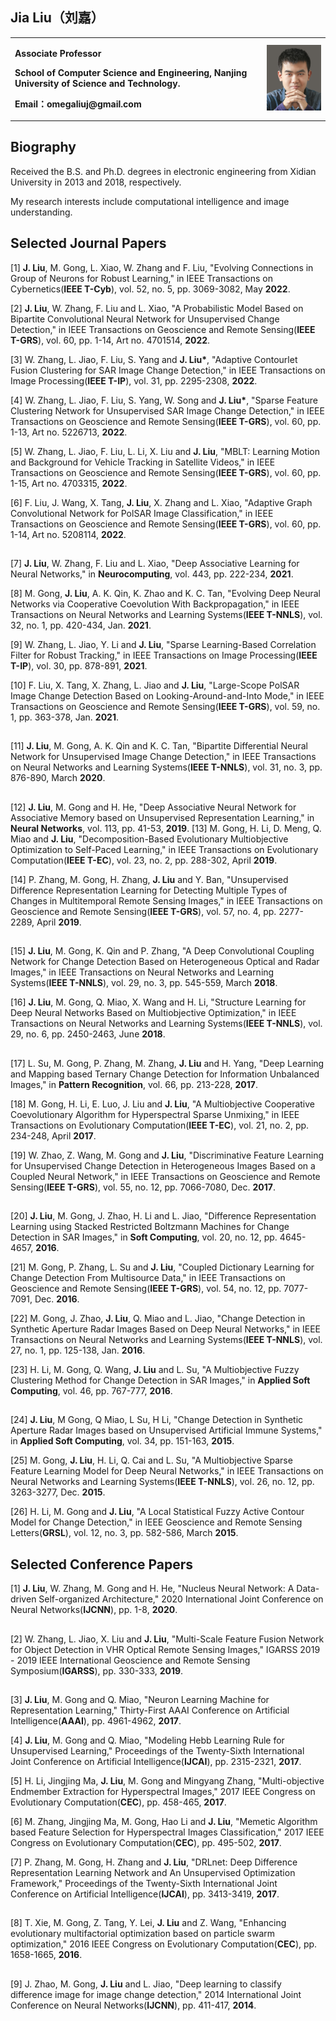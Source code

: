 ## Jia Liu（刘嘉）
<table border="0">
  <tr>
    <td width="80%">
      <p><b>Associate Professor</b></p>
      <p><b>School of Computer Science and Engineering, Nanjing University of Science and Technology.</b></p>
      <p><b>Email：omegaliuj@gmail.com</b></p>
    </td>
    <td width="25%">
      <img src="/jialiu.jpg" width="100%">     
    </td>
  </tr>
</table>

## Biography
Received the B.S. and Ph.D. degrees in electronic engineering from Xidian University in 2013 and 2018, respectively.

My research interests include computational intelligence and image understanding.

## Selected Journal Papers
[1] <b>J. Liu</b>, M. Gong, L. Xiao, W. Zhang and F. Liu, "Evolving Connections in Group of Neurons for Robust Learning," in IEEE Transactions on Cybernetics(<b>IEEE T-Cyb</b>), vol. 52, no. 5, pp. 3069-3082, May <b>2022</b>.

[2] <b>J. Liu</b>, W. Zhang, F. Liu and L. Xiao, "A Probabilistic Model Based on Bipartite Convolutional Neural Network for Unsupervised Change Detection," in IEEE Transactions on Geoscience and Remote Sensing(<b>IEEE T-GRS</b>), vol. 60, pp. 1-14, Art no. 4701514, <b>2022</b>.

[3] W. Zhang, L. Jiao, F. Liu, S. Yang and <b>J. Liu*</b>, "Adaptive Contourlet Fusion Clustering for SAR Image Change Detection," in IEEE Transactions on Image Processing(<b>IEEE T-IP</b>), vol. 31, pp. 2295-2308, <b>2022</b>.

[4] W. Zhang, L. Jiao, F. Liu, S. Yang, W. Song and <b>J. Liu*</b>, "Sparse Feature Clustering Network for Unsupervised SAR Image Change Detection," in IEEE Transactions on Geoscience and Remote Sensing(<b>IEEE T-GRS</b>), vol. 60, pp. 1-13, Art no. 5226713, <b>2022</b>.

[5] W. Zhang, L. Jiao, F. Liu, L. Li, X. Liu and <b>J. Liu</b>, "MBLT: Learning Motion and Background for Vehicle Tracking in Satellite Videos," in IEEE Transactions on Geoscience and Remote Sensing(<b>IEEE T-GRS</b>), vol. 60, pp. 1-15, Art no. 4703315, <b>2022</b>.

[6] F. Liu, J. Wang, X. Tang, <b>J. Liu</b>, X. Zhang and L. Xiao, "Adaptive Graph Convolutional Network for PolSAR Image Classification," in IEEE Transactions on Geoscience and Remote Sensing(<b>IEEE T-GRS</b>), vol. 60, pp. 1-14, Art no. 5208114, <b>2022</b>.
## 
[7] <b>J. Liu</b>, W. Zhang, F. Liu and L. Xiao, "Deep Associative Learning for Neural Networks," in <b>Neurocomputing</b>, vol. 443, pp. 222-234, <b>2021</b>.

[8] M. Gong, <b>J. Liu</b>, A. K. Qin, K. Zhao and K. C. Tan, "Evolving Deep Neural Networks via Cooperative Coevolution With Backpropagation," in IEEE Transactions on Neural Networks and Learning Systems(<b>IEEE T-NNLS</b>), vol. 32, no. 1, pp. 420-434, Jan. <b>2021</b>.

[9] W. Zhang, L. Jiao, Y. Li and <b>J. Liu</b>, "Sparse Learning-Based Correlation Filter for Robust Tracking," in IEEE Transactions on Image Processing(<b>IEEE T-IP</b>), vol. 30, pp. 878-891, <b>2021</b>.

[10] F. Liu, X. Tang, X. Zhang, L. Jiao and <b>J. Liu</b>, "Large-Scope PolSAR Image Change Detection Based on Looking-Around-and-Into Mode," in IEEE Transactions on Geoscience and Remote Sensing(<b>IEEE T-GRS</b>), vol. 59, no. 1, pp. 363-378, Jan. <b>2021</b>.
## 
[11] <b>J. Liu</b>, M. Gong, A. K. Qin and K. C. Tan, "Bipartite Differential Neural Network for Unsupervised Image Change Detection," in IEEE Transactions on Neural Networks and Learning Systems(<b>IEEE T-NNLS</b>), vol. 31, no. 3, pp. 876-890, March <b>2020</b>.
## 
[12] <b>J. Liu</b>, M. Gong and H. He, "Deep Associative Neural Network for Associative Memory based on Unsupervised Representation Learning," in <b>Neural Networks</b>, vol. 113, pp. 41-53, <b>2019</b>.
[13] M. Gong, H. Li, D. Meng, Q. Miao and <b>J. Liu</b>, "Decomposition-Based Evolutionary Multiobjective Optimization to Self-Paced Learning," in IEEE Transactions on Evolutionary Computation(<b>IEEE T-EC</b>), vol. 23, no. 2, pp. 288-302, April <b>2019</b>.

[14] P. Zhang, M. Gong, H. Zhang, <b>J. Liu</b> and Y. Ban, "Unsupervised Difference Representation Learning for Detecting Multiple Types of Changes in Multitemporal Remote Sensing Images," in IEEE Transactions on Geoscience and Remote Sensing(<b>IEEE T-GRS</b>), vol. 57, no. 4, pp. 2277-2289, April <b>2019</b>.
##
[15] <b>J. Liu</b>, M. Gong, K. Qin and P. Zhang, "A Deep Convolutional Coupling Network for Change Detection Based on Heterogeneous Optical and Radar Images," in IEEE Transactions on Neural Networks and Learning Systems(<b>IEEE T-NNLS</b>), vol. 29, no. 3, pp. 545-559, March <b>2018</b>.

[16] <b>J. Liu</b>, M. Gong, Q. Miao, X. Wang and H. Li, "Structure Learning for Deep Neural Networks Based on Multiobjective Optimization," in IEEE Transactions on Neural Networks and Learning Systems(<b>IEEE T-NNLS</b>), vol. 29, no. 6, pp. 2450-2463, June <b>2018</b>.
##
[17] L. Su, M. Gong, P. Zhang, M. Zhang, <b>J. Liu</b> and H. Yang, "Deep Learning and Mapping based Ternary Change Detection for Information Unbalanced Images," in <b>Pattern Recognition</b>, vol. 66, pp. 213-228, <b>2017</b>.

[18] M. Gong, H. Li, E. Luo, J. Liu and <b>J. Liu</b>, "A Multiobjective Cooperative Coevolutionary Algorithm for Hyperspectral Sparse Unmixing," in IEEE Transactions on Evolutionary Computation(<b>IEEE T-EC</b>), vol. 21, no. 2, pp. 234-248, April <b>2017</b>.

[19] W. Zhao, Z. Wang, M. Gong and <b>J. Liu</b>, "Discriminative Feature Learning for Unsupervised Change Detection in Heterogeneous Images Based on a Coupled Neural Network," in IEEE Transactions on Geoscience and Remote Sensing(<b>IEEE T-GRS</b>), vol. 55, no. 12, pp. 7066-7080, Dec. <b>2017</b>.
##
[20] <b>J. Liu</b>, M. Gong, J. Zhao, H. Li and L. Jiao, "Difference Representation Learning using Stacked Restricted Boltzmann Machines for Change Detection in SAR Images," in <b>Soft Computing</b>, vol. 20, no. 12, pp. 4645-4657, <b>2016</b>.

[21] M. Gong, P. Zhang, L. Su and <b>J. Liu</b>, "Coupled Dictionary Learning for Change Detection From Multisource Data," in IEEE Transactions on Geoscience and Remote Sensing(<b>IEEE T-GRS</b>), vol. 54, no. 12, pp. 7077-7091, Dec. <b>2016</b>.

[22] M. Gong, J. Zhao, <b>J. Liu</b>, Q. Miao and L. Jiao, "Change Detection in Synthetic Aperture Radar Images Based on Deep Neural Networks," in IEEE Transactions on Neural Networks and Learning Systems(<b>IEEE T-NNLS</b>), vol. 27, no. 1, pp. 125-138, Jan. <b>2016</b>.

[23] H. Li, M. Gong, Q. Wang, <b>J. Liu</b> and L. Su, "A Multiobjective Fuzzy Clustering Method for Change Detection in SAR Images," in <b>Applied Soft Computing</b>, vol. 46, pp. 767-777, <b>2016</b>.
##
[24] <b>J. Liu</b>, M Gong, Q Miao, L Su, H Li, "Change Detection in Synthetic Aperture Radar Images based on Unsupervised Artificial Immune Systems," in <b>Applied Soft Computing</b>, vol. 34, pp. 151-163, <b>2015</b>.

[25] M. Gong, <b>J. Liu</b>, H. Li, Q. Cai and L. Su, "A Multiobjective Sparse Feature Learning Model for Deep Neural Networks," in IEEE Transactions on Neural Networks and Learning Systems(<b>IEEE T-NNLS</b>), vol. 26, no. 12, pp. 3263-3277, Dec. <b>2015</b>.

[26] H. Li, M. Gong and <b>J. Liu</b>, "A Local Statistical Fuzzy Active Contour Model for Change Detection," in IEEE Geoscience and Remote Sensing Letters(<b>GRSL</b>), vol. 12, no. 3, pp. 582-586, March <b>2015</b>.



## Selected Conference Papers
[1] <b>J. Liu</b>, W. Zhang, M. Gong and H. He, "Nucleus Neural Network: A Data-driven Self-organized Architecture," 2020 International Joint Conference on Neural Networks(<b>IJCNN</b>), pp. 1-8, <b>2020</b>.
##
[2] W. Zhang, L. Jiao, X. Liu and <b>J. Liu</b>, "Multi-Scale Feature Fusion Network for Object Detection in VHR Optical Remote Sensing Images," IGARSS 2019 - 2019 IEEE International Geoscience and Remote Sensing Symposium(<b>IGARSS</b>), pp. 330-333, <b>2019</b>.
##
[3] <b>J. Liu</b>, M. Gong and Q. Miao, "Neuron Learning Machine for Representation Learning," Thirty-First AAAI Conference on Artificial Intelligence(<b>AAAI</b>), pp. 4961-4962, <b>2017</b>.

[4] <b>J. Liu</b>, M. Gong and Q. Miao, "Modeling Hebb Learning Rule for Unsupervised Learning," Proceedings of the Twenty-Sixth International Joint Conference on Artificial Intelligence(<b>IJCAI</b>), pp. 2315-2321, <b>2017</b>.

[5] H. Li, Jingjing Ma, <b>J. Liu</b>, M. Gong and Mingyang Zhang, "Multi-objective Endmember Extraction for Hyperspectral Images," 2017 IEEE Congress on Evolutionary Computation(<b>CEC</b>), pp. 458-465, <b>2017</b>.

[6] M. Zhang, Jingjing Ma, M. Gong, Hao Li and <b>J. Liu</b>, "Memetic Algorithm based Feature Selection for Hyperspectral Images Classification," 2017 IEEE Congress on Evolutionary Computation(<b>CEC</b>), pp. 495-502, <b>2017</b>.

[7] P. Zhang, M. Gong, H. Zhang and <b>J. Liu</b>, "DRLnet: Deep Difference Representation Learning Network and An Unsupervised Optimization Framework," Proceedings of the Twenty-Sixth International Joint Conference on Artificial Intelligence(<b>IJCAI</b>), pp. 3413-3419, <b>2017</b>.
##
[8] T. Xie, M. Gong, Z. Tang, Y. Lei, <b>J. Liu</b> and Z. Wang, "Enhancing evolutionary multifactorial optimization based on particle swarm optimization," 2016 IEEE Congress on Evolutionary Computation(<b>CEC</b>), pp. 1658-1665, <b>2016</b>.
##
[9] J. Zhao, M. Gong, <b>J. Liu</b> and L. Jiao, "Deep learning to classify difference image for image change detection," 2014 International Joint Conference on Neural Networks(<b>IJCNN</b>), pp. 411-417, <b>2014</b>.
